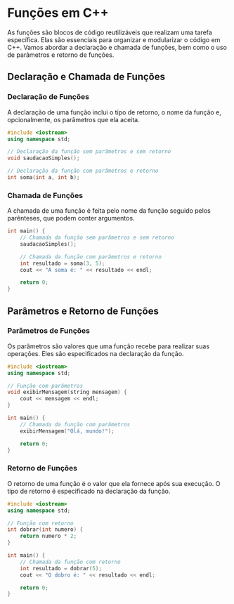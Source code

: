 # Funções em C++

As funções são blocos de código reutilizáveis que realizam uma tarefa específica. Elas são essenciais para organizar e modularizar o código em C++. Vamos abordar a declaração e chamada de funções, bem como o uso de parâmetros e retorno de funções.

## Declaração e Chamada de Funções

### Declaração de Funções

A declaração de uma função inclui o tipo de retorno, o nome da função e, opcionalmente, os parâmetros que ela aceita.

```cpp
#include <iostream>
using namespace std;

// Declaração da função sem parâmetros e sem retorno
void saudacaoSimples();

// Declaração da função com parâmetros e retorno
int soma(int a, int b);
```

### Chamada de Funções

A chamada de uma função é feita pelo nome da função seguido pelos parênteses, que podem conter argumentos.

```cpp
int main() {
    // Chamada da função sem parâmetros e sem retorno
    saudacaoSimples();

    // Chamada da função com parâmetros e retorno
    int resultado = soma(3, 5);
    cout << "A soma é: " << resultado << endl;

    return 0;
}
```

## Parâmetros e Retorno de Funções

### Parâmetros de Funções

Os parâmetros são valores que uma função recebe para realizar suas operações. Eles são especificados na declaração da função.

```cpp
#include <iostream>
using namespace std;

// Função com parâmetros
void exibirMensagem(string mensagem) {
    cout << mensagem << endl;
}

int main() {
    // Chamada da função com parâmetros
    exibirMensagem("Olá, mundo!");

    return 0;
}
```

### Retorno de Funções

O retorno de uma função é o valor que ela fornece após sua execução. O tipo de retorno é especificado na declaração da função.

```cpp
#include <iostream>
using namespace std;

// Função com retorno
int dobrar(int numero) {
    return numero * 2;
}

int main() {
    // Chamada da função com retorno
    int resultado = dobrar(5);
    cout << "O dobro é: " << resultado << endl;

    return 0;
}
```